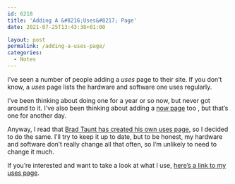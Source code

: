 ```yaml
---
id: 6218
title: 'Adding A &#8216;Uses&#8217; Page'
date: 2021-07-25T13:43:38+01:00

layout: post
permalink: /adding-a-uses-page/
categories:
  - Notes
---
```

I&#8217;ve seen a number of people adding a _uses_ page to their site. If you don&#8217;t know, a _uses_ page lists the hardware and software one uses regularly.

I&#8217;ve been thinking about doing one for a year or so now, but never got around to it. I&#8217;ve also been thinking about adding a <a href="https://nownownow.com/" target="_blank" rel="noreferrer noopener">now page</a> too , but that&#8217;s one for another day.

Anyway, I read that <a href="https://bt.ht/sharing-the-things-we-use/" target="_blank" rel="noreferrer noopener">Brad Taunt has created his own uses page</a>, so I decided to do the same. I&#8217;ll try to keep it up to date, but to be honest, my hardware and software don&#8217;t really change all that often, so I&#8217;m unlikely to need to change it much.

If you&#8217;re interested and want to take a look at what I use, [here&#8217;s a link to my uses page](https://kevq.uk/uses/).